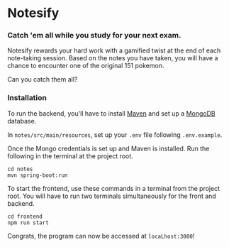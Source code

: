 # Notesify

### Catch 'em all while you study for your next exam.

Notesify rewards your hard work with a gamified twist at the end of each note-taking session. Based on the notes you have taken, you will have a chance to encounter one of the original 151 pokemon.

Can you catch them all?

### Installation 

To run the backend, you'll have to install [Maven](https://maven.apache.org/download.cgi) and set up a [MongoDB](https://www.mongodb.com/) database.

In `notes/src/main/resources`, set up your `.env` file following `.env.example`.

Once the Mongo credentials is set up and Maven is installed. Run the following in the terminal at the project root.

```
cd notes
mvn spring-boot:run
```

To start the frontend, use these commands in a terminal from the project root. You will have to run two terminals simultaneously for the front and backend.

```
cd frontend
npm run start
```

Congrats, the program can now be accessed at `locaLhost:3000`!